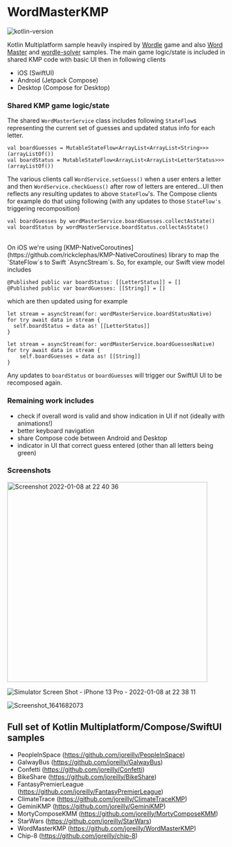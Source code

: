 # WordMasterKMP

![kotlin-version](https://img.shields.io/badge/kotlin-1.8.0-orange)

Kotlin Multiplatform sample heavily inspired by [Wordle](https://www.powerlanguage.co.uk/wordle/) game and also [Word Master](https://github.com/octokatherine/word-master) and [wordle-solver](https://github.com/dlew/wordle-solver) samples.  The main game logic/state is included in shared KMP code with basic UI then in following clients
- iOS (SwiftUI)
- Android (Jetpack Compose)
- Desktop (Compose for Desktop)

### Shared KMP game logic/state

The shared `WordMasterService` class includes following `StateFlow`s representing the current set of guesses and updated status info for each letter.

```
val boardGuesses = MutableStateFlow<ArrayList<ArrayList<String>>>(arrayListOf())
val boardStatus = MutableStateFlow<ArrayList<ArrayList<LetterStatus>>>(arrayListOf())
```

The various clients call `WordService.setGuess()` when a user enters a letter and then `WordService.checkGuess()` after row of letters
are entered...UI then reflects any resulting updates to above `StateFlow`'s.  The Compose clients for example do that using following (with any updates to those `StateFlow's` triggering recomposition)

```
val boardGuesses by wordMasterService.boardGuesses.collectAsState()
val boardStatus by wordMasterService.boardStatus.collectAsState()
```
<br>
On iOS we're using [KMP-NativeCoroutines](https://github.com/rickclephas/KMP-NativeCoroutines) library to map the `StateFlow`s to Swift `AsyncStream`s.  So, for example, our Swift view model includes

```
@Published public var boardStatus: [[LetterStatus]] = []
@Published public var boardGuesses: [[String]] = []
```

which are then updated using for example

```
let stream = asyncStream(for: wordMasterService.boardStatusNative)
for try await data in stream {
  self.boardStatus = data as! [[LetterStatus]]
}

let stream = asyncStream(for: wordMasterService.boardGuessesNative)
for try await data in stream {
    self.boardGuesses = data as! [[String]]
}

```

Any updates to `boardStatus` or `boardGuesses` will trigger our SwiftUI UI to be recomposed again.


### Remaining work includes

- check if overall word is valid and show indication in UI if not (ideally with animations!)
- better keyboard navigation
- share Compose code between Android and Desktop
- indicator in UI that correct guess entered (other than all letters being green)


### Screenshots
<img width="462" alt="Screenshot 2022-01-08 at 22 40 36" src="https://user-images.githubusercontent.com/6302/148663058-a725d403-b956-4c84-8635-fbb388fa63a8.png">

![Simulator Screen Shot - iPhone 13 Pro - 2022-01-08 at 22 38 11](https://user-images.githubusercontent.com/6302/148663064-3ed57b1f-c1a3-4e39-b2c2-2ddb3fb09ed9.png)

![Screenshot_1641682073](https://user-images.githubusercontent.com/6302/148663060-c1047266-425c-4b14-bdaf-b7177a1fa332.png)

## Full set of Kotlin Multiplatform/Compose/SwiftUI samples

*  PeopleInSpace (https://github.com/joreilly/PeopleInSpace)
*  GalwayBus (https://github.com/joreilly/GalwayBus)
*  Confetti (https://github.com/joreilly/Confetti)
*  BikeShare (https://github.com/joreilly/BikeShare)
*  FantasyPremierLeague (https://github.com/joreilly/FantasyPremierLeague)
*  ClimateTrace (https://github.com/joreilly/ClimateTraceKMP)
*  GeminiKMP (https://github.com/joreilly/GeminiKMP)
*  MortyComposeKMM (https://github.com/joreilly/MortyComposeKMM)
*  StarWars (https://github.com/joreilly/StarWars)
*  WordMasterKMP (https://github.com/joreilly/WordMasterKMP)
*  Chip-8 (https://github.com/joreilly/chip-8)
